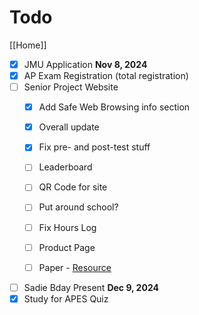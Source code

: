 # Todo

[[Home]]

- [x] JMU Application **Nov 8, 2024**
- [x] AP Exam Registration (total registration)
- [ ] Senior Project Website
  - [x] Add Safe Web Browsing info section

  - [x] Overall update

  - [x] Fix pre- and post-test stuff

  - [ ] Leaderboard

  - [ ] QR Code for site

  - [ ] Put around school?

  - [ ] Fix Hours Log

  - [ ] Product Page

  - [ ] Paper - [Resource](https://docs.google.com/presentation/d/1F1x5F5kOXvmrXIAkCLxiQ9MHtmZnqidfzULYogajTQM/present?slide=id.g621f58f77c_0_0)
- [ ] Sadie Bday Present **Dec 9, 2024**
- [x] Study for APES Quiz